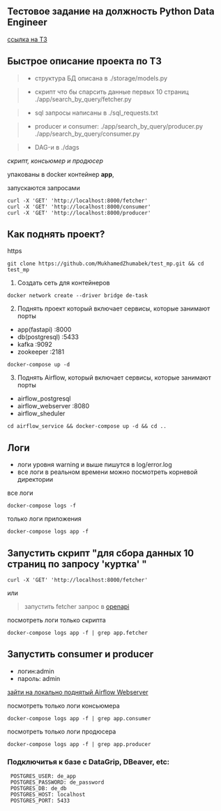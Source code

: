 ## Тестовое задание на должность Python Data Engineer
[ссылка на ТЗ](tz.txt)


## Быстрое описание проекта по ТЗ

>
> - структура БД описана в ./storage/models.py

>- скрипт что бы спарсить данные первых 10 страниц 
./app/search_by_query/fetcher.py

>- sql запросы написаны в ./sql_requests.txt

>- producer и consumer:
./app/search_by_query/producer.py
./app/search_by_query/consumer.py

>- DAG-и в ./dags

*скрипт, консьюмер и продюсер* 

упакованы в docker контейнер **app**, 

запускаются запросами
```console
curl -X 'GET' 'http://localhost:8000/fetcher'
curl -X 'GET' 'http://localhost:8000/consumer'
curl -X 'GET' 'http://localhost:8000/producer'
```

## Как поднять проект?


https
```console
git clone https://github.com/MukhamedZhumabek/test_mp.git && cd test_mp
```
1. Создать сеть для контейнеров
```console
docker network create --driver bridge de-task
```

2. Поднять проект который включает сервисы, которые занимают порты
 - app(fastapi)        :8000
 - db(postgresql) :5433
 - kafka      :9092
 - zookeeper  :2181
```console
docker-compose up -d
```

3. Поднять Airflow, который включает сервисы, которые занимают порты
 - airflow_postgresql 
 - airflow_webserver  :8080
 - airflow_sheduler 
```console
cd airflow_service && docker-compose up -d && cd ..
```
## Логи
- логи уровня warning и выше пишутся в log/error.log
- вcе логи в реальном времени можно посмотреть корневой директории

все логи 
```console
docker-compose logs -f
```

только логи приложения
```console
docker-compose logs app -f
```

## Запустить скрипт "для сбора данных 10 страниц по запросу 'куртка' "

```console
curl -X 'GET' 'http://localhost:8000/fetcher'
```
или 
>запустить fetcher запрос в [openapi](http://127.0.0.1:8000/docs)

посмотреть логи только скрипта

```console
docker-compose logs app -f | grep app.fetcher
```

## Запустить consumer и producer

- логин:admin
- пароль: admin

[зайти на локально поднятый Airflow Webserver](http://127.0.0.1:8080)

посмотреть только логи консьюмера 
```console
docker-compose logs app -f | grep app.consumer
```

посмотреть только логи продюсера 
```console
docker-compose logs app -f | grep app.producer
```

### Подключитья к базе c DataGrip, DBeaver, etc:
```console
 POSTGRES_USER: de_app
 POSTGRES_PASSWORD: de_password
 POSTGRES_DB: de_db
 POSTGRES_HOST: localhost
 POSTGRES_PORT: 5433
```
